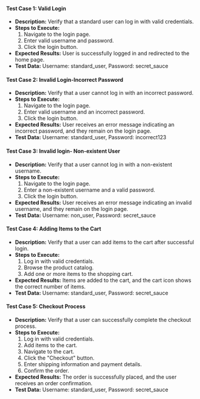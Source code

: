 #### Test Case 1: Valid Login
- **Description:** Verify that a standard user can log in with valid credentials.
- **Steps to Execute:**
  1. Navigate to the login page.
  2. Enter valid username and password.
  3. Click the login button.
- **Expected Results:** User is successfully logged in and redirected to the home page.
- **Test Data:** Username: standard_user, Password: secret_sauce

#### Test Case 2: Invalid Login-Incorrect Password
- **Description:** Verify that a user cannot log in with an incorrect password.
- **Steps to Execute:**
  1. Navigate to the login page.
  2. Enter valid username and an incorrect password.
  3. Click the login button.
- **Expected Results:** User receives an error message indicating an incorrect password, and they remain on the login page.
- **Test Data:** Username: standard_user, Password: incorrect123

#### Test Case 3:  Invalid login- Non-existent User
- **Description:** Verify that a user cannot log in with a non-existent username.
- **Steps to Execute:**
  1. Navigate to the login page.
  2. Enter a non-existent username and a valid password.
  3. Click the login button.
- **Expected Results:** User receives an error message indicating an invalid username, and they remain on the login page.
- **Test Data:** Username: non_user, Password: secret_sauce

#### Test Case 4:  Adding Items to the Cart
- **Description:** Verify that a user can add items to the cart after successful login.
- **Steps to Execute:**
  1. Log in with valid credentials.
  2. Browse the product catalog.
  3. Add one or more items to the shopping cart.
- **Expected Results:** Items are added to the cart, and the cart icon shows the correct number of items.
- **Test Data:** Username: standard_user, Password: secret_sauce

#### Test Case 5:  Checkout Process
- **Description:** Verify that a user can successfully complete the checkout process.
- **Steps to Execute:**
  1. Log in with valid credentials.
  2. Add items to the cart.
  3. Navigate to the cart.
  4. Click the "Checkout" button.
  5. Enter shipping information and payment details.
  6. Confirm the order.
- **Expected Results:** The order is successfully placed, and the user receives an order confirmation.
- **Test Data:** Username: standard_user, Password: secret_sauce
